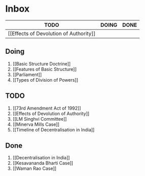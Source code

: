 # Inbox

| TODO                                   | DOING | DONE |
| -------------------------------------- | ----- | ---- |
| [[Effects of Devolution of Authority]] |       |      |



## Doing
1. [[Basic Structure Doctrine]]
2. [[Features of Basic Structure]]
3. [[Parliament]]
4. [[Types of Division of Powers]]

## TODO 
1. [[73rd Amendment Act of 1992]]
2. [[Effects of Devolution of Authority]]
3. [[LM Singhvi Committee]]
4. [[Minerva Mills Case]]
5. [[Timeline of Decentralisation in India]]

## Done
1. [[Decentralisation in India]]
2. [[Kesavananda Bharti Case]]
3. [[Waman Rao Case]]

